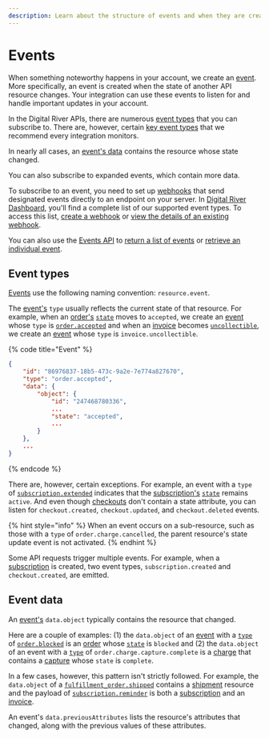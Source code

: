 ```yaml
---
description: Learn about the structure of events and when they are created.
---
```


# Events

When something noteworthy happens in your account, we create an [event](https://www.digitalriver.com/docs/digital-river-api-reference/#tag/Events). More specifically, an event is created when the state of another API resource changes. Your integration can use these events to listen for and handle important updates in your account.

In the Digital River APIs, there are numerous [event types](./#event-types) that you can subscribe to. There are, however, certain [key event types](event-types.md) that we recommend every integration monitors.

In nearly all cases, an [event's data](./#event-data) contains the resource whose state changed.&#x20;

You can also subscribe to expanded events, which contain more data.&#x20;

To subscribe to an event, you need to set up [webhooks](../webhooks/) that send designated events directly to an endpoint on your server. In [Digital River Dashboard](../../../administration/dashboard/), you'll find a complete list of our supported event types. To access this list, [create a webhook](../../../administration/dashboard/developers/webhooks/creating-a-webhook.md) or [view the details of an existing webhook](../../../administration/dashboard/developers/webhooks/).

You can also use the [Events API](https://www.digitalriver.com/docs/digital-river-api-reference/#tag/Events) to [return a list of events](https://www.digitalriver.com/docs/digital-river-api-reference/#operation/listEvents) or [retrieve an individual event](https://www.digitalriver.com/docs/digital-river-api-reference/#operation/retrieveEvents).‌

## Event types

[Events](https://www.digitalriver.com/docs/digital-river-api-reference/#tag/Events) use the following naming convention: `resource.event`.

The [event's](https://www.digitalriver.com/docs/digital-river-api-reference/#tag/Events) `type` usually reflects the current state of that resource. For example, when an [order's](https://www.digitalriver.com/docs/digital-river-api-reference/#tag/Orders) [`state`](../../../developer-resources/digital-river-api-reference/orders/the-order-lifecycle.md#order-states-and-events) moves to `accepted`, we create an [event](https://www.digitalriver.com/docs/digital-river-api-reference/#tag/Events) whose `type` is [`order.accepted`](../../creating-and-updating-an-order.md#listening-for-the-order-accepted-event) and when an [invoice](https://www.digitalriver.com/docs/digital-river-api-reference/#tag/Invoices) becomes [`uncollectible`](../../../developer-resources/digital-river-api-reference/invoices.md#invoice-states), we create an [event](https://www.digitalriver.com/docs/digital-river-api-reference/#tag/Events) whose `type` is `invoice.uncollectible`.

{% code title="Event" %}
```json
{
    "id": "86976837-18b5-473c-9a2e-7e774a827670",
    "type": "order.accepted",
    "data": {
        "object": {
            "id": "247468780336",
            ...
            "state": "accepted",
            ...
        }
    },
    ...
}
```
{% endcode %}

There are, however, certain exceptions. For example, an event with a `type` of [`subscription.extended`](event-types.md#subscription.extended) indicates that the [subscription's](https://www.digitalriver.com/docs/digital-river-api-reference/#tag/Subscriptions) [`state`](../../../developer-resources/digital-river-api-reference/subscriptions.md#state) remains  `active`. And even though [checkouts](https://www.digitalriver.com/docs/digital-river-api-reference/#tag/Checkouts) don't contain a state attribute, you can listen for `checkout.created`, `checkout.updated`, and `checkout.deleted` events.

{% hint style="info" %}
When an event occurs on a sub-resource, such as those with a `type` of `order.charge.cancelled`, the parent resource's state update event is not activated.
{% endhint %}

Some API requests trigger multiple events. For example, when a [subscription](../../../developer-resources/digital-river-api-reference/subscriptions.md) is created, two event types, `subscription.created` and `checkout.created`, are emitted.

## Event data

An [event's](https://www.digitalriver.com/docs/digital-river-api-reference/#tag/Events) `data.object` typically contains the resource that changed.

Here are a couple of examples: (1) the `data.object` of an [event](https://www.digitalriver.com/docs/digital-river-api-reference/#tag/Events) with a [`type`](./#event-types) of [`order.blocked`](../../creating-and-updating-an-order.md#the-fraud-review-failure-event) is an [order](https://www.digitalriver.com/docs/digital-river-api-reference/#tag/Orders) whose [`state`](../../../developer-resources/digital-river-api-reference/orders/the-order-lifecycle.md#order-states-and-events) is `blocked` and (2) the `data.object` of an event with a [`type`](./#event-types) of `order.charge.capture.complete` is a [charge](https://www.digitalriver.com/docs/digital-river-api-reference/#tag/Charges) that contains a [capture](../../../developer-resources/digital-river-api-reference/payment-charges.md#captures) whose `state` is `complete`.

In a few cases, however, this pattern isn't strictly followed. For example, the `data.object` of a [`fulfillment_order.shipped`](../../../integration-options/checkouts/handling-digital-river-coordinated-fulfillments/global-fulfillments.md#shipped-events) contains a [shipment](https://www.digitalriver.com/docs/digital-river-api-reference/#tag/Shipments) resource and the payload of [`subscription.reminder`](../../../integration-options/checkouts/subscriptions/digital-river-coordinated-subscriptions.md#sending-a-reminder) is both a [subscription](https://www.digitalriver.com/docs/digital-river-api-reference/#tag/Subscriptions) and an [invoice](https://www.digitalriver.com/docs/digital-river-api-reference/#tag/Invoices).

An event's `data.previousAttributes` lists the resource's attributes that changed, along with the previous values of these attributes.‌
